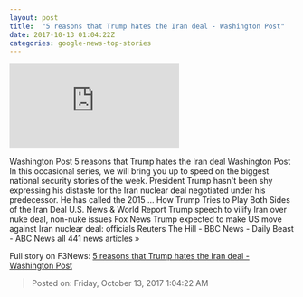 ```yaml
---
layout: post
title:  "5 reasons that Trump hates the Iran deal - Washington Post"
date: 2017-10-13 01:04:22Z
categories: google-news-top-stories
---
```


![5 reasons that Trump hates the Iran deal - Washington Post](https://img.washingtonpost.com/pbox.php?url=http://img.washingtonpost.com/blogs/worldviews/files/2017/10/849534086.jpg&w=1484&op=resize&opt=1&filter=antialias&t=20170517)

Washington Post 5 reasons that Trump hates the Iran deal Washington Post In this occasional series, we will bring you up to speed on the biggest national security stories of the week. President Trump hasn't been shy expressing his distaste for the Iran nuclear deal negotiated under his predecessor. He has called the 2015 ... How Trump Tries to Play Both Sides of the Iran Deal U.S. News & World Report Trump speech to vilify Iran over nuke deal, non-nuke issues Fox News Trump expected to make US move against Iran nuclear deal: officials Reuters The Hill - BBC News - Daily Beast - ABC News all 441 news articles »


Full story on F3News: [5 reasons that Trump hates the Iran deal - Washington Post](http://www.f3nws.com/n/QtcgeE)

> Posted on: Friday, October 13, 2017 1:04:22 AM
